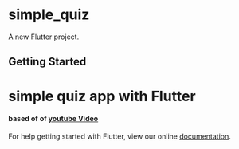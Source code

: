 # simple_quiz

A new Flutter project.

## Getting Started

# simple quiz app with Flutter
#### based of of [youtube Video](https://www.youtube.com/watch?v=jBBl1tYkUnE) 


For help getting started with Flutter, view our online
[documentation](https://flutter.io/).
